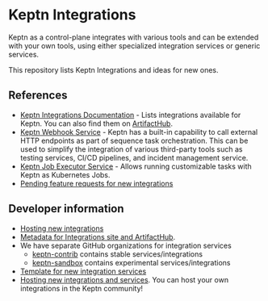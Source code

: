 # Keptn Integrations

Keptn as a control-plane integrates with various tools and can be extended with your own tools,
using either specialized integration services or generic services.

This repository lists Keptn Integrations and ideas for new ones.

## References

- [Keptn Integrations Documentation](https://keptn.sh/docs/integrations/) - 
  Lists integrations available for Keptn.
  You can also find them on [ArtifactHub](https://artifacthub.io/packages/search?kind=10&sort=relevance&page=1).
- [Keptn Webhook Service](https://keptn.sh/docs/0.14.x/integrations/webhooks/) -
  Keptn has a built-in capability to call external HTTP endpoints as part of sequence task orchestration.
  This can be used to simplify the integration of various third-party tools such as testing services, CI/CD pipelines, and incident management service.
- [Keptn Job Executor Service](https://github.com/keptn-contrib/job-executor-service) -
  Allows running customizable tasks with Keptn as Kubernetes Jobs.
- [Pending feature requests for new integrations](https://github.com/keptn/integrations/issues)

## Developer information

- [Hosting new integrations](https://github.com/keptn-sandbox/contributing/blob/master/CONTRIBUTING.md)
- [Metadata for Integrations site and ArtifactHub](https://github.com/keptn-contrib/artifacthub).
- We have separate GitHub organizations for integration services
  - [keptn-contrib](https://github.com/keptn-contrib) contains stable services/integrations
  - [keptn-sandbox](https://github.com/keptn-sandbox) contains experimental services/integrations
- [Template for new integration services](https://github.com/keptn-sandbox/keptn-service-template-go)
- [Hosting new integrations and services](https://github.com/keptn-sandbox/contributing/blob/master/CONTRIBUTING.md).
  You can host your own integrations in the Keptn community!
